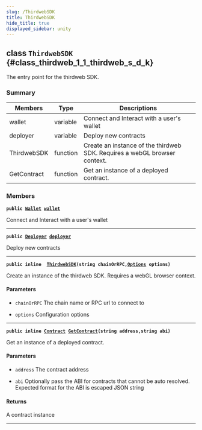 ```yaml
---
slug: /ThirdwebSDK
title: ThirdwebSDK
hide_title: true
displayed_sidebar: unity
---
```


## class `ThirdwebSDK` {#class_thirdweb_1_1_thirdweb_s_d_k}

The entry point for the thirdweb SDK.

### Summary

| Members | Type | Descriptions |
| ------- | ---- | ------------ |
| wallet | variable | Connect and Interact with a user's wallet |
| deployer | variable | Deploy new contracts |
| ThirdwebSDK | function | Create an instance of the thirdweb SDK. Requires a webGL browser context. |
| GetContract | function | Get an instance of a deployed contract. |

### Members

**`public `[`Wallet`](docs/unity/Wallet.md#class_thirdweb_1_1_wallet)` `[`wallet`](#class_thirdweb_1_1_thirdweb_s_d_k_1ab7b329ee63841aa20c31bd82b93ecdb1)**

Connect and Interact with a user's wallet

---

**`public `[`Deployer`](docs/unity/Deployer.md#class_thirdweb_1_1_deployer)` `[`deployer`](#class_thirdweb_1_1_thirdweb_s_d_k_1a13c6c17565b26b3b022331bd655ecae2)**

Deploy new contracts

---

**`public inline  `[`ThirdwebSDK`](#class_thirdweb_1_1_thirdweb_s_d_k_1ada6bc8c80381760b911af151504f7eda)`(string chainOrRPC,`[`Options`](docs/unity/ThirdwebSDK::Options.md#struct_thirdweb_1_1_thirdweb_s_d_k_1_1_options)` options)`**

Create an instance of the thirdweb SDK. Requires a webGL browser context.

#### Parameters
* `chainOrRPC` The chain name or RPC url to connect to

* `options` Configuration options

---

**`public inline `[`Contract`](docs/unity/Contract.md#class_thirdweb_1_1_contract)` `[`GetContract`](#class_thirdweb_1_1_thirdweb_s_d_k_1a9ea629b8316a269ca5003abfb1921f9a)`(string address,string abi)`**

Get an instance of a deployed contract.

#### Parameters
* `address` The contract address

* `abi` Optionally pass the ABI for contracts that cannot be auto resolved. Expected format for the ABI is escaped JSON string

#### Returns
A contract instance

---
